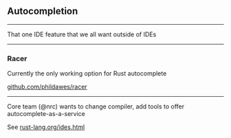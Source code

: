 
## Autocompletion

---

That one IDE feature that we all want outside of IDEs

---

### Racer

Currently the only working option for Rust autocomplete

[github.com/phildawes/racer](https://github.com/phildawes/racer)

---

Core team (@nrc) wants to change compiler, add tools to offer autocomplete-as-a-service

See [rust-lang.org/ides.html](https://www.rust-lang.org/ides.html)

